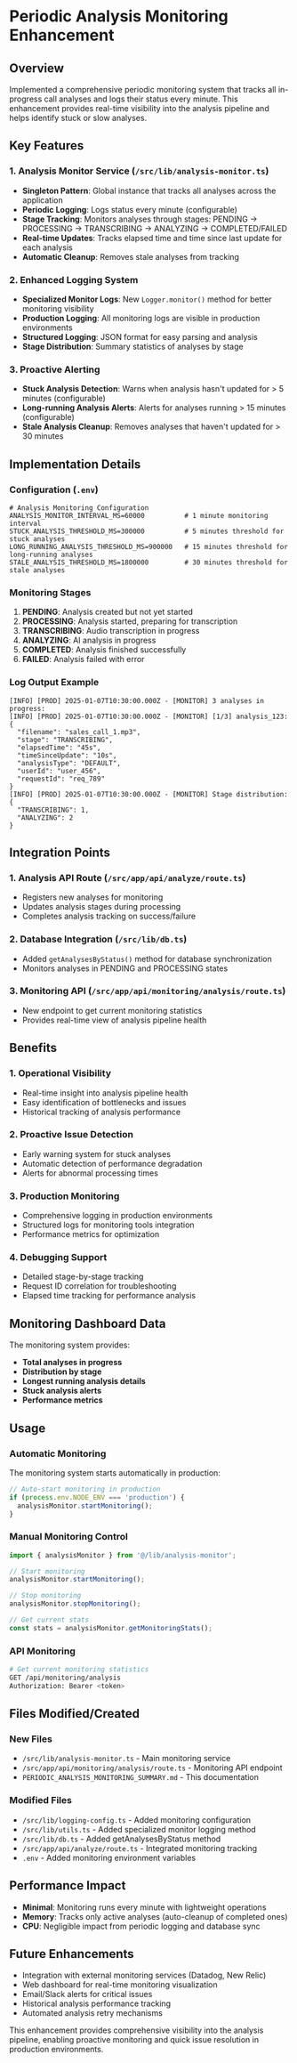 # Periodic Analysis Monitoring Enhancement

## Overview
Implemented a comprehensive periodic monitoring system that tracks all in-progress call analyses and logs their status every minute. This enhancement provides real-time visibility into the analysis pipeline and helps identify stuck or slow analyses.

## Key Features

### 1. **Analysis Monitor Service** (`/src/lib/analysis-monitor.ts`)
- **Singleton Pattern**: Global instance that tracks all analyses across the application
- **Periodic Logging**: Logs status every minute (configurable)
- **Stage Tracking**: Monitors analyses through stages: PENDING → PROCESSING → TRANSCRIBING → ANALYZING → COMPLETED/FAILED
- **Real-time Updates**: Tracks elapsed time and time since last update for each analysis
- **Automatic Cleanup**: Removes stale analyses from tracking

### 2. **Enhanced Logging System**
- **Specialized Monitor Logs**: New `Logger.monitor()` method for better monitoring visibility
- **Production Logging**: All monitoring logs are visible in production environments
- **Structured Logging**: JSON format for easy parsing and analysis
- **Stage Distribution**: Summary statistics of analyses by stage

### 3. **Proactive Alerting**
- **Stuck Analysis Detection**: Warns when analysis hasn't updated for > 5 minutes (configurable)
- **Long-running Analysis Alerts**: Alerts for analyses running > 15 minutes (configurable)
- **Stale Analysis Cleanup**: Removes analyses that haven't updated for > 30 minutes

## Implementation Details

### Configuration (`.env`)
```properties
# Analysis Monitoring Configuration
ANALYSIS_MONITOR_INTERVAL_MS=60000          # 1 minute monitoring interval
STUCK_ANALYSIS_THRESHOLD_MS=300000          # 5 minutes threshold for stuck analyses
LONG_RUNNING_ANALYSIS_THRESHOLD_MS=900000   # 15 minutes threshold for long-running analyses
STALE_ANALYSIS_THRESHOLD_MS=1800000         # 30 minutes threshold for stale analyses
```

### Monitoring Stages
1. **PENDING**: Analysis created but not yet started
2. **PROCESSING**: Analysis started, preparing for transcription
3. **TRANSCRIBING**: Audio transcription in progress
4. **ANALYZING**: AI analysis in progress
5. **COMPLETED**: Analysis finished successfully
6. **FAILED**: Analysis failed with error

### Log Output Example
```
[INFO] [PROD] 2025-01-07T10:30:00.000Z - [MONITOR] 3 analyses in progress:
[INFO] [PROD] 2025-01-07T10:30:00.000Z - [MONITOR] [1/3] analysis_123: {
  "filename": "sales_call_1.mp3",
  "stage": "TRANSCRIBING",
  "elapsedTime": "45s",
  "timeSinceUpdate": "10s",
  "analysisType": "DEFAULT",
  "userId": "user_456",
  "requestId": "req_789"
}
[INFO] [PROD] 2025-01-07T10:30:00.000Z - [MONITOR] Stage distribution: {
  "TRANSCRIBING": 1,
  "ANALYZING": 2
}
```

## Integration Points

### 1. **Analysis API Route** (`/src/app/api/analyze/route.ts`)
- Registers new analyses for monitoring
- Updates analysis stages during processing
- Completes analysis tracking on success/failure

### 2. **Database Integration** (`/src/lib/db.ts`)
- Added `getAnalysesByStatus()` method for database synchronization
- Monitors analyses in PENDING and PROCESSING states

### 3. **Monitoring API** (`/src/app/api/monitoring/analysis/route.ts`)
- New endpoint to get current monitoring statistics
- Provides real-time view of analysis pipeline health

## Benefits

### 1. **Operational Visibility**
- Real-time insight into analysis pipeline health
- Easy identification of bottlenecks and issues
- Historical tracking of analysis performance

### 2. **Proactive Issue Detection**
- Early warning system for stuck analyses
- Automatic detection of performance degradation
- Alerts for abnormal processing times

### 3. **Production Monitoring**
- Comprehensive logging in production environments
- Structured logs for monitoring tools integration
- Performance metrics for optimization

### 4. **Debugging Support**
- Detailed stage-by-stage tracking
- Request ID correlation for troubleshooting
- Elapsed time tracking for performance analysis

## Monitoring Dashboard Data
The monitoring system provides:
- **Total analyses in progress**
- **Distribution by stage**
- **Longest running analysis details**
- **Stuck analysis alerts**
- **Performance metrics**

## Usage

### Automatic Monitoring
The monitoring system starts automatically in production:
```typescript
// Auto-start monitoring in production
if (process.env.NODE_ENV === 'production') {
  analysisMonitor.startMonitoring();
}
```

### Manual Monitoring Control
```typescript
import { analysisMonitor } from '@/lib/analysis-monitor';

// Start monitoring
analysisMonitor.startMonitoring();

// Stop monitoring
analysisMonitor.stopMonitoring();

// Get current stats
const stats = analysisMonitor.getMonitoringStats();
```

### API Monitoring
```bash
# Get current monitoring statistics
GET /api/monitoring/analysis
Authorization: Bearer <token>
```

## Files Modified/Created

### New Files
- `/src/lib/analysis-monitor.ts` - Main monitoring service
- `/src/app/api/monitoring/analysis/route.ts` - Monitoring API endpoint
- `PERIODIC_ANALYSIS_MONITORING_SUMMARY.md` - This documentation

### Modified Files
- `/src/lib/logging-config.ts` - Added monitoring configuration
- `/src/lib/utils.ts` - Added specialized monitor logging method
- `/src/lib/db.ts` - Added getAnalysesByStatus method
- `/src/app/api/analyze/route.ts` - Integrated monitoring tracking
- `.env` - Added monitoring environment variables

## Performance Impact
- **Minimal**: Monitoring runs every minute with lightweight operations
- **Memory**: Tracks only active analyses (auto-cleanup of completed ones)
- **CPU**: Negligible impact from periodic logging and database sync

## Future Enhancements
- Integration with external monitoring services (Datadog, New Relic)
- Web dashboard for real-time monitoring visualization
- Email/Slack alerts for critical issues
- Historical analysis performance tracking
- Automated analysis retry mechanisms

This enhancement provides comprehensive visibility into the analysis pipeline, enabling proactive monitoring and quick issue resolution in production environments.
